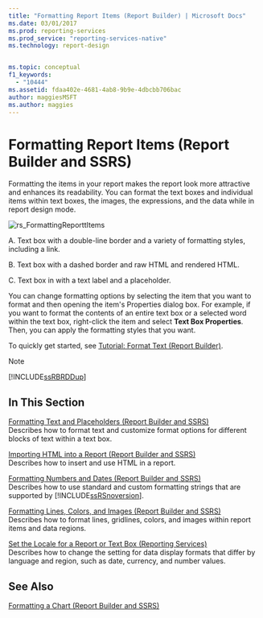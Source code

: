 ```yaml
---
title: "Formatting Report Items (Report Builder) | Microsoft Docs"
ms.date: 03/01/2017
ms.prod: reporting-services
ms.prod_service: "reporting-services-native"
ms.technology: report-design


ms.topic: conceptual
f1_keywords: 
  - "10444"
ms.assetid: fdaa402e-4681-4ab8-9b9e-4dbcbb706bac
author: maggiesMSFT
ms.author: maggies
---
```

# Formatting Report Items (Report Builder and SSRS)
  Formatting the items in your report makes the report look more attractive and enhances its readability. You can format the text boxes and individual items within text boxes, the images, the expressions, and the data while in report design mode.  
  
 ![rs_FormattingReporttItems](../../reporting-services/report-design/media/rs-formattingreporttitems.gif "rs_FormattingReporttItems")  
  
 A. Text box with a double-line border and a variety of formatting styles, including a link.  
  
 B. Text box with a dashed border and raw HTML and rendered HTML.  
  
 C. Text box in with a text label and a placeholder.  
  
 You can change formatting options by selecting the item that you want to format and then opening the item's Properties dialog box. For example, if you want to format the contents of an entire text box or a selected word within the text box, right-click the item and select **Text Box Properties**. Then, you can apply the formatting styles that you want.  
  
 To quickly get started, see [Tutorial: Format Text &#40;Report Builder&#41;](../../reporting-services/tutorial-format-text-report-builder.md).  
  
> [!NOTE]  
>  [!INCLUDE[ssRBRDDup](../../includes/ssrbrddup-md.md)]  
  
## In This Section  
 [Formatting Text and Placeholders &#40;Report Builder and SSRS&#41;](../../reporting-services/report-design/formatting-text-and-placeholders-report-builder-and-ssrs.md)  
 Describes how to format text and customize format options for different blocks of text within a text box.  
  
 [Importing HTML into a Report &#40;Report Builder and SSRS&#41;](../../reporting-services/report-design/importing-html-into-a-report-report-builder-and-ssrs.md)  
 Describes how to insert and use HTML in a report.  
  
 [Formatting Numbers and Dates &#40;Report Builder and SSRS&#41;](../../reporting-services/report-design/formatting-numbers-and-dates-report-builder-and-ssrs.md)  
 Describes how to use standard and custom formatting strings that are supported by [!INCLUDE[ssRSnoversion](../../includes/ssrsnoversion-md.md)].  
  
 [Formatting Lines, Colors, and Images &#40;Report Builder and SSRS&#41;](../../reporting-services/report-design/formatting-lines-colors-and-images-report-builder-and-ssrs.md)  
 Describes how to format lines, gridlines, colors, and images within report items and data regions.  
  
 [Set the Locale for a Report or Text Box &#40;Reporting Services&#41;](../../reporting-services/report-design/set-the-locale-for-a-report-or-text-box-reporting-services.md)  
 Describes how to change the setting for data display formats that differ by language and region, such as date, currency, and number values.  
  
## See Also  
 [Formatting a Chart &#40;Report Builder and SSRS&#41;](../../reporting-services/report-design/formatting-a-chart-report-builder-and-ssrs.md)  
  
  
